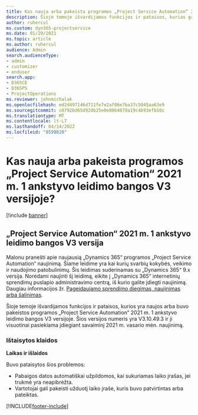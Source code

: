 ```yaml
---
title: Kas nauja arba pakeista programos „Project Service Automation“ 2021 m. 1 ankstyvo leidimo bangos V3 versijoje?
description: Šioje temoje išvardijamos funkcijos ir pataisos, kurias galima rasti „Project Service Automation“ 2021 m. 1 ankstyvo leidimo bangos V3 versijoje.
author: ruhercul
ms.custom: dyn365-projectservice
ms.date: 01/29/2021
ms.topic: article
ms.author: ruhercul
audience: Admin
search.audienceType:
- admin
- customizer
- enduser
search.app:
- D365CE
- D365PS
- ProjectOperations
ms.reviewer: johnmichalak
ms.openlocfilehash: ed2d497146d711fe7e2af06e7ba37c5045aa63e9
ms.sourcegitcommit: c0792bd65d92db25e0e8864879a19c4b93efb10c
ms.translationtype: MT
ms.contentlocale: lt-LT
ms.lasthandoff: 04/14/2022
ms.locfileid: "8598820"
---
```

# <a name="whats-new-or-changed-in-project-service-automation-early-access-wave-1-2021-v3"></a>Kas nauja arba pakeista programos „Project Service Automation“ 2021 m. 1 ankstyvo leidimo bangos V3 versijoje?

[!include [banner](../includes/psa-now-project-operations.md)]

## <a name="project-service-automation-early-access-wave-1-2021-v3"></a>„Project Service Automation“ 2021 m. 1 ankstyvo leidimo bangos V3 versija

Malonu pranešti apie naujausią „Dynamics 365“ programos „Project Service Automation“ naujinimą. Šiame leidime yra kai kurių svarbių kokybės, veikimo ir naudojimo patobulinimų. Šis leidimas suderinamas su „Dynamics 365“ 9.x versija. Norėdami naujinti šį leidimą, eikite į „Dynamics 365“ internetinių sprendimų puslapio administravimo centrą, iš kurio galite įdiegti naujinimą. Daugiau informacijos žr. [Pageidaujamo sprendimo diegimas, naujinimas arba šalinimas](/power-platform/admin/install-remove-preferred-solution).

Šioje temoje išvardijamos funkcijos ir pataisos, kurios yra naujos arba buvo pakeistos programos „Project Service Automation“ 2021 m. 1 ankstyvo leidimo bangos V3 versijoje. Šios versijos numeris yra V3.10.49.3 ir ji visuotinai pasiekiama įdiegiant savaiminį 2021 m. vasario mėn. naujinimą.


### <a name="bug-fixes"></a>Ištaisytos klaidos

**Laikas ir išlaidos**

Buvo pataisytos šios problemos:

- Pabaigos datos automatiškai užpildomos, kai sukuriamas laiko įrašas, jei trukmė yra neapibrėžta.
- Vartotojai gali pakeisti užduotį laiko įraše, kuris buvo patvirtintas arba pateiktas.


[!INCLUDE[footer-include](../includes/footer-banner.md)]
